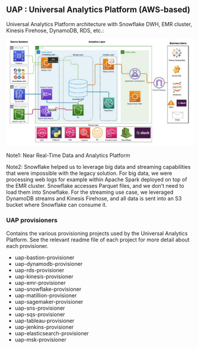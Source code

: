 ## UAP : Universal Analytics Platform (AWS-based)


Universal Analytics Platform architecture with Snowflake DWH, EMR cluster, Kinesis Firehose, DynamoDB, RDS, etc.:

<img src="https://github.com/adavarski/AWS-UAP/blob/main/pictures/AWS-UAP-architecture.png" width="800">

Note1: Near Real-Time Data and Analytics Platform

Note2: Snowflake helped us to leverage big data and streaming capabilities that were impossible with the legacy solution. For big data, we were processing web logs for example within Apache Spark deployed on top of the EMR cluster. Snowflake accesses Parquet files, and we don’t need to load them into Snowflake. For the streaming use case, we leveraged DynamoDB streams and Kinesis Firehose, and all data is sent into an S3 bucket where Snowflake can consume it.

### UAP provisioners
Contains the various provisioning projects used by the Universal Analytics Platform. See the relevant readme file of each project for more detail about each provisioner.

- uap-bastion-provisioner
- uap-dynamodb-provisioner
- uap-rds-provisioner
- uap-kinesis-provisioner
- uap-emr-provisioner
- uap-snowflake-provisioner
- uap-matillion-provisioner
- uap-sagemaker-provisioner
- uap-sns-provisioner
- uap-sqs-provisioner
- uap-tableau-provisioner
- uap-jenkins-provisioner
- uap-elasticsearch-provisioner
- uap-msk-provisioner

